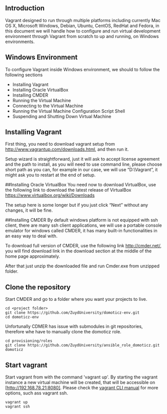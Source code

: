 ## Introduction
Vagrant designed to run through multiple platforms including currently Mac OS X, Microsoft Windows, Debian, Ubuntu, CentOS, RedHat and Fedora, in this document we will handle how to configure and run virtual development environment through Vagrant from scratch to up and running, on Windows environments.

## Windows Environment
To configure Vagrant inside Windows environment, we should to follow the following sections

* Installing Vagrant
* Installing Oracle VirtualBox
* Installing CMDER
* Running the Virtual Machine
* Connecting to the Virtual Machine
* Running the Virtual Machine Configuration Script Shell
* Suspending and Shutting Down Virtual Machine

## Installing Vagrant
First thing, you need to download vagrant setup from http://www.vagrantup.com/downloads.html, and then run it.

Setup wizard is straightforward, just it will ask to accept license agreement and the path to install, as you will need to use command line, please choose short path as you can, for example in our case, we will use “D:\Vagrant”, it might ask you to restart at the end of setup.

##Installing Oracle VirtualBox
You need now to download VirtualBox, use the following link to download the latest release of VirtualBox https://www.virtualbox.org/wiki/Downloads

The setup here is some longer but if you just click “Next” without any changes, it will be fine.

##Installing CMDER
By default windows platform is not equipped with ssh client, there are many ssh client applications, we will use a portable console emulator for windows called CMDER, it has many built-in functionalities in an easy way to deal with.

To download full version of CMDER, use the following link http://cmder.net/, you will find download link in the download section at the middle of the home page approximately.

After that just unzip the downloaded file and run Cmder.exe from unzipped folder.

## Clone the repository
Start CMDER and go to a folder where you want your projects to live.

```
cd <project folder>
git clone https://github.com/ZuydUniversity/domoticz-env.git
cd domoticz-env
```

Unfortunally CDMER has issue with submodules in git repositories, therefore whe have to manually clone the domoticz role.

```
cd provisioning/roles
git clone https://github.com/ZuydUniversity/ansible_role_domoticz.git domoticz
```

## Start vagrant
Start vagrant from <project folder> with the command 'vagrant up'. By starting the vagrant instance a new virtual machine will be created, that will be accessible on [http://192.168.78.21:8080].
Please check the [vagrant CLI manual](https://www.vagrantup.com/docs/cli/) for more options, such ass vagrant ssh.

```
vagrant up
vagrant ssh
```
